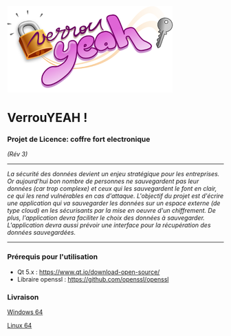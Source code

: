 ![Logo VerrouYEAH!](https://raw.githubusercontent.com/LP-ACPI/VerrouYEAH/master/res/images/logo_temporaire_clef.png)
# VerrouYEAH ! 
### Projet de Licence: coffre fort electronique 

*(Rév 3)*

---

*La sécurité des données devient un enjeu stratégique pour les entreprises. Or aujourd'hui bon nombre de personnes ne sauvegardent pas leur données (car trop complexe) et ceux qui les sauvegardent le font en clair, ce qui les rend vulnérables en cas d'attaque. L'objectif du projet est d'écrire une application qui va sauvegarder les données sur un espace externe (de type cloud) en les sécurisants par la mise en oeuvre d'un chiffrement. De plus, l'application devra faciliter le choix des données à sauvegarder. L'application devra aussi prévoir une interface pour la récupération des données sauvegardées.*

---

### Prérequis pour l'utilisation

- Qt 5.x : https://www.qt.io/download-open-source/
- Libraire openssl : https://github.com/openssl/openssl


### Livraison

[Windows 64](https://www.dropbox.com/s/xypw9ad7nwhszyn/VerrouYeah%20-%20win64.zip?dl=0)

[Linux 64](https://www.dropbox.com/s/59gjviizab1b7bv/VerrouYeah%20-%20linux64.zip?dl=0)
